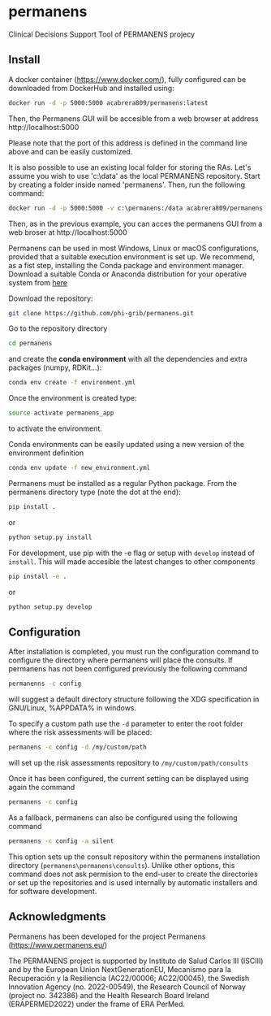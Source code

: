 # permanens

Clinical Decisions Support Tool of PERMANENS projecy


## Install

A docker container (https://www.docker.com/), fully configured can be downloaded from DockerHub and installed using:

```bash
docker run -d -p 5000:5000 acabrera809/permanens:latest
```
Then, the Permanens GUI will be accesible from a web browser at address http://localhost:5000

Please note that the port of this address is defined in the command line above and can be easily customized.

It is also possible to use an existing local folder for storing the RAs. Let's assume you wish to use 'c:\data' as the local PERMANENS repository. Start by creating a folder inside named 'permanens'. Then, run the following command: 

```bash
docker run -d -p 5000:5000 -v c:\permanens:/data acabrera809/permanens:latest
```
Then, as in the previous example, you can acces the permanens GUI from a web broser at http://localhost:5000


Permanens can be used in most Windows, Linux or macOS configurations, provided that a suitable execution environment is set up. We recommend, as a fist step, installing the Conda package and environment manager. Download a suitable Conda or Anaconda distribution for your operative system from [here](https://docs.conda.io/projects/conda/en/latest/user-guide/install/download.html#)


Download the repository:

```bash
git clone https://github.com/phi-grib/permanens.git
```

Go to the repository directory 

```bash
cd permanens
```

and create the **conda environment** with all the dependencies and extra packages (numpy, RDKit...):

```bash
conda env create -f environment.yml
```

Once the environment is created type:

```bash
source activate permanens_app
```

to activate the environment.

Conda environments can be easily updated using a new version of the environment definition

```bash
conda env update -f new_environment.yml
```

Permanens must be installed as a regular Python package. From the permanens directory type (note the dot at the end):

```bash
pip install . 
```

or

```bash
python setup.py install
```

For development, use pip with the -e flag or setup with `develop` instead of `install`. This will made accesible the latest changes to other components

```bash
pip install -e .
```
or 

```bash
python setup.py develop
```

## Configuration

After installation is completed, you must run the configuration command to configure the directory where permanens will place the consults. If permanens has not been configured previously the following command

```bash
permanenns -c config
```

will suggest a default directory structure following the XDG specification in GNU/Linux, %APPDATA% in windows.

To specify a custom path use the `-d` parameter to enter the root folder where the risk assessments will be placed:

```bash
permanens -c config -d /my/custom/path
```

will set up the risk assessments repository to `/my/custom/path/consults`

Once it has been configured, the current setting can be displayed using again the command 

```bash
permanens -c config
```

As a fallback, permanens can also be configured using the following command

```bash
permanens -c config -a silent
```

This option sets up the consult repository within the permanens installation directory (`permanens\permanens\consults`). Unlike other options, this command does not ask permision to the end-user to create the directories or set up the repositories and is used internally by automatic installers and for software development. 



## Acknowledgments

Permanens has been developed for the project Permanens (https://www.permanens.eu/)

The PERMANENS project is supported by Instituto de Salud Carlos III (ISCIII) and by the European Union NextGenerationEU, Mecanismo para la Recuperación y la Resiliencia (AC22/00006; AC22/00045), the Swedish Innovation Agency (no. 2022-00549), the Research Council of Norway (project no. 342386) and the Health Research Board Ireland (ERAPERMED2022) under the frame of ERA PerMed.

